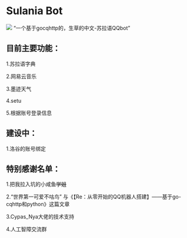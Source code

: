 # Sulania Bot
![](https://cdn.luogu.com.cn/upload/image_hosting/ly04sacv.png)
“一个基于gocqhttp的，生草的中文-苏拉语QQbot”

## 目前主要功能：

1.苏拉语字典

2.网易云音乐

3.墨迹天气

4.setu

5.根据账号登录信息

## 建设中：

1.洛谷的账号绑定

## 特别感谢名单：

1.把我拉入坑的小咸鱼~~学姐~~

2.“世界第一可爱不咕鸟” 与《【Re：从零开始的QQ机器人搭建】——基于go-cqhttp和python》这篇文章

3.Cypas_Nya大佬的技术支持

4.人工智障交流群

